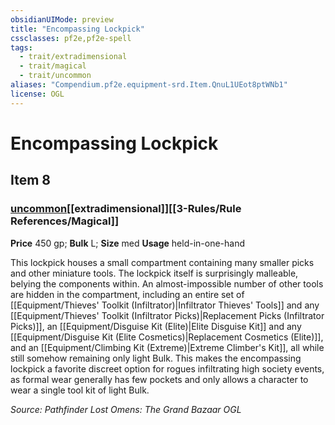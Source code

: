 ```yaml
---
obsidianUIMode: preview
title: "Encompassing Lockpick"
cssclasses: pf2e,pf2e-spell
tags:
  - trait/extradimensional
  - trait/magical
  - trait/uncommon
aliases: "Compendium.pf2e.equipment-srd.Item.QnuL1UEot8ptWNb1"
license: OGL
---
```

# Encompassing Lockpick
## Item 8
### [uncommon](uncommon.md "Uncommon Rarity Trait")[[extradimensional]][[3-Rules/Rule References/Magical]]


**Price** 450 gp; 
**Bulk** L; **Size** med
**Usage** held-in-one-hand

This lockpick houses a small compartment containing many smaller picks and other miniature tools. The lockpick itself is surprisingly malleable, belying the components within. An almost-impossible number of other tools are hidden in the compartment, including an entire set of [[Equipment/Thieves' Toolkit (Infiltrator)|Infiltrator Thieves' Tools]] and any [[Equipment/Thieves' Toolkit (Infiltrator Picks)|Replacement Picks (Infiltrator Picks)]], an [[Equipment/Disguise Kit (Elite)|Elite Disguise Kit]] and any [[Equipment/Disguise Kit (Elite Cosmetics)|Replacement Cosmetics (Elite)]], and an [[Equipment/Climbing Kit (Extreme)|Extreme Climber's Kit]], all while still somehow remaining only light Bulk. This makes the encompassing lockpick a favorite discreet option for rogues infiltrating high society events, as formal wear generally has few pockets and only allows a character to wear a single tool kit of light Bulk.

*Source: Pathfinder Lost Omens: The Grand Bazaar*
*OGL*